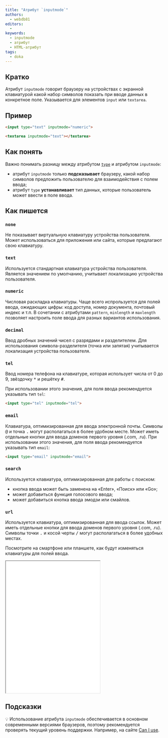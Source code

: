 ```yaml
---
title: "Атрибут `inputmode`"
authors:
  - webdb81
editors:
  -
keywords:
  - inputmode
  - атрибут
  - HTML-атрибут
tags:
  - doka
---
```


## Кратко

Атрибут `inputmode` говорит браузеру на устройствах с экранной клавиатурой какой набор символов показать при вводе данных в конкретное поле. Указывается для элементов `input` или `textarea`.

## Пример

```html
<input type="text" inputmode="numeric">

<textarea inputmode="text"></textarea>
```

## Как понять

Важно понимать разницу между атрибутом [`type`](/html/input/#type) и атрибутом `inputmode`:
- атрибут `inputmode` только **подсказывает**  браузеру, какой набор символов предложить пользователю для взаимодействия с полем ввода;
- атрибут `type` **устанавливает** тип данных, которые пользователь может ввести в поле ввода.

## Как пишется

### `none`

Не показывает виртуальную клавиатуру устройства пользователя. Может использоваться для приложения или сайта, которые предлагают свою клавиатуру.

### `text`

Используется стандартная клавиатура устройства пользователя. Является значением по умолчанию, учитывает локализацию устройства пользователя.

### `numeric`
Числовая раскладка клавиатуры. Чаще всего испрользуется для полей ввода, ожидающих цифры: код доступа, номер документа, почтовый индекс и т.п.
В сочетании с атрибутами `pattern`, `minlength` и `maxlength` позволяет настроить поле ввода для разных вариантов использования.

### `decimal`
Ввод дробных значений чисел с разрядами и разделителем. Для использования символа-разделителя (точка или запятая) учитывается локализация устройства пользователя.

### `tel`

Ввод номера телефона на клавиатуре, которая использует числа от 0 до 9, звёздочку <kbd>*</kbd> и решётку <kbd>#</kbd>.

При использовании этого значения, для поля ввода рекомендуется указывать тип `tel`:

```html
<input type="tel" inputmode="tel">
```

### `email`
Клавиатура, оптимизированная для ввода электронной почты. Символы <kbd>@</kbd> и точка <kbd>.</kbd> могут располагаться в более удобном месте. Может иметь отдельные кнопки для ввода доменов первого уровня (.com, .ru).
При использовании этого значения, для поля ввода рекомендуется указывать тип `email`:
```html
<input type="email" inputmode="email">
```

### `search`

Используется клавиатура, оптимизированная для работы с поиском:

- кнопка ввода может быть заменена на «Enter», «Поиск» или «Go»;
- может добавиться функция голосового ввода;
- может добавиться кнопка ввода эмодзи или смайлов.

### `url`

Используется клавиатура, оптимизированная для ввода ссылок. Может иметь отдельные кнопки для ввода доменов первого уровня (.com, .ru). Символы точки <kbd>.</kbd> и косой черты <kbd>/</kbd> могут располагаться в более удобных местах.

Посмотрите на смартфоне или планшете, как будут изменяться клавиатуры для полей ввода.

<iframe title="Атрибут inputmode" src="demos/basic/" height="420"></iframe>

## Подсказки

💡 Использование атрибута `inputmode` обеспечивается в основном современными версиями браузеров, поэтому рекомендуется проверять текущий уровень поддержки. Например, на сайте [Can I use](https://caniuse.com/input-inputmode).
